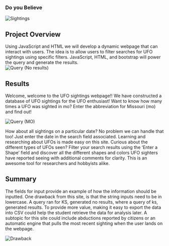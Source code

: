 ### Do you Believe


![Sightings](https://user-images.githubusercontent.com/87907584/136722894-6f8c3944-f40e-48dc-9aa0-f638091c6ffa.PNG)

## Project Overview
Using JavaScript and HTML we will develop a dynamic webpage that can interact with users.  The idea is to allow users to filter searches for UFO sightings using specific filters.  JavaScript, HTML, and bootstrap will power the query and generate the results.  
![Query (No results)](https://user-images.githubusercontent.com/87907584/137061808-aa63318d-bde2-4296-950f-98528f1a580b.PNG)

## Results
Welcome, welcome to the UFO sightings webpage!!  We have constructed a database of UFO sightings for the UFO enthusiast!  Want to know how many times a UFO was sighted in mo?  Enter the abbreviation for Missouri (mo) and find out!

![Query (MO)](https://user-images.githubusercontent.com/87907584/137061820-12b84ccb-34f2-434b-9eea-a3431f50a23e.PNG)





How about all sightings on a particular date?  No problem we can handle that too!  Just enter the date in the search field associated.  Learning and researching about UFOs is made easy on this site.  Curious about the different types of UFOs seen?  Filter your search results using the ‘Enter a Shape’ field and discover all the different shapes and colors UFO sighters have reported seeing with additional comments for clarity.  This is an awesome tool for researchers and hobbyists alike.  


## Summary
The fields for input provide an example of how the information should be inputted.  One drawback from this site, is that the string inputs need to be in lowercase.  A query ran for KS, generated no results, where a query of ks, generated results. To provide more value, making it easy to export the data into CSV could help the student retrieve the data for analysis later. A subtopic for this site could include abductions reported by citizens or an automatic engine that pulls the most recent sighting when the user lands on the webpage.

![Drawback](https://user-images.githubusercontent.com/87907584/137061833-ea1acbbe-5e17-4ff3-b9c3-1c01f4f04f68.PNG)
























